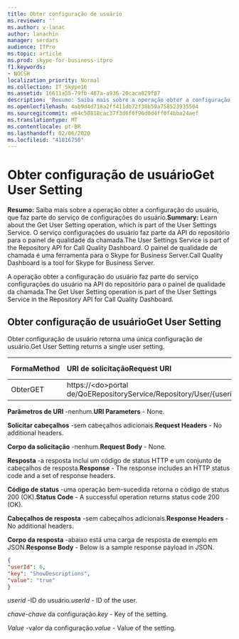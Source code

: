 ```yaml
---
title: Obter configuração de usuário
ms.reviewer: ''
ms.author: v-lanac
author: lanachin
manager: serdars
audience: ITPro
ms.topic: article
ms.prod: skype-for-business-itpro
f1.keywords:
- NOCSH
localization_priority: Normal
ms.collection: IT_Skype16
ms.assetid: 16611a55-79fb-487a-a936-20caca829f87
description: 'Resumo: Saiba mais sobre a operação obter a configuração do usuário, que faz parte do serviço de configurações do usuário. O serviço configurações do usuário faz parte da API do repositório para o painel de qualidade da chamada. O painel de qualidade de chamada é uma ferramenta para o Skype for Business Server.'
ms.openlocfilehash: 4ab9d4d718a2ff411db72f38b59a758523935504
ms.sourcegitcommit: e64c50818cac37f3d6f0f96d0d4ff0f4bba24aef
ms.translationtype: MT
ms.contentlocale: pt-BR
ms.lasthandoff: 02/06/2020
ms.locfileid: "41816750"
---
```

# <a name="get-user-setting"></a><span data-ttu-id="3fe14-105">Obter configuração de usuário</span><span class="sxs-lookup"><span data-stu-id="3fe14-105">Get User Setting</span></span>
 
<span data-ttu-id="3fe14-106">**Resumo:** Saiba mais sobre a operação obter a configuração do usuário, que faz parte do serviço de configurações do usuário.</span><span class="sxs-lookup"><span data-stu-id="3fe14-106">**Summary:** Learn about the Get User Setting operation, which is part of the User Settings Service.</span></span> <span data-ttu-id="3fe14-107">O serviço configurações do usuário faz parte da API do repositório para o painel de qualidade da chamada.</span><span class="sxs-lookup"><span data-stu-id="3fe14-107">The User Settings Service is part of the Repository API for Call Quality Dashboard.</span></span> <span data-ttu-id="3fe14-108">O painel de qualidade de chamada é uma ferramenta para o Skype for Business Server.</span><span class="sxs-lookup"><span data-stu-id="3fe14-108">Call Quality Dashboard is a tool for Skype for Business Server.</span></span>
  
<span data-ttu-id="3fe14-109">A operação obter a configuração do usuário faz parte do serviço configurações do usuário na API do repositório para o painel de qualidade da chamada.</span><span class="sxs-lookup"><span data-stu-id="3fe14-109">The Get User Setting operation is part of the User Settings Service in the Repository API for Call Quality Dashboard.</span></span>
  
## <a name="get-user-setting"></a><span data-ttu-id="3fe14-110">Obter configuração de usuário</span><span class="sxs-lookup"><span data-stu-id="3fe14-110">Get User Setting</span></span>

<span data-ttu-id="3fe14-111">Obter configuração de usuário retorna uma única configuração de usuário.</span><span class="sxs-lookup"><span data-stu-id="3fe14-111">Get User Setting returns a single user setting.</span></span>
  

|<span data-ttu-id="3fe14-112">**Forma**</span><span class="sxs-lookup"><span data-stu-id="3fe14-112">**Method**</span></span>|<span data-ttu-id="3fe14-113">**URI de solicitação**</span><span class="sxs-lookup"><span data-stu-id="3fe14-113">**Request URI**</span></span>|<span data-ttu-id="3fe14-114">**Versão HTTP**</span><span class="sxs-lookup"><span data-stu-id="3fe14-114">**HTTP Version**</span></span>|
|:-----|:-----|:-----|
|<span data-ttu-id="3fe14-115">Obter</span><span class="sxs-lookup"><span data-stu-id="3fe14-115">GET</span></span>  <br/> |<span data-ttu-id="3fe14-116">https://\<do\>portal de/QoERepositoryService/Repository/User/{userid}/Setting/{Key}</span><span class="sxs-lookup"><span data-stu-id="3fe14-116">https://\<portal\>/QoERepositoryService/repository/user/{userId}/setting/{key}</span></span>  <br/> |<span data-ttu-id="3fe14-117">HTTP/1.1</span><span class="sxs-lookup"><span data-stu-id="3fe14-117">HTTP/1.1</span></span>  <br/> |
   
 <span data-ttu-id="3fe14-118">**Parâmetros de URI** -nenhum.</span><span class="sxs-lookup"><span data-stu-id="3fe14-118">**URI Parameters** - None.</span></span>
  
 <span data-ttu-id="3fe14-119">**Solicitar cabeçalhos** -sem cabeçalhos adicionais.</span><span class="sxs-lookup"><span data-stu-id="3fe14-119">**Request Headers** - No additional headers.</span></span>
  
 <span data-ttu-id="3fe14-120">**Corpo da solicitação** -nenhum.</span><span class="sxs-lookup"><span data-stu-id="3fe14-120">**Request Body** - None.</span></span>
  
 <span data-ttu-id="3fe14-121">**Resposta** -a resposta inclui um código de status HTTP e um conjunto de cabeçalhos de resposta.</span><span class="sxs-lookup"><span data-stu-id="3fe14-121">**Response** - The response includes an HTTP status code and a set of response headers.</span></span>
  
 <span data-ttu-id="3fe14-122">**Código de status** -uma operação bem-sucedida retorna o código de status 200 (OK).</span><span class="sxs-lookup"><span data-stu-id="3fe14-122">**Status Code** - A successful operation returns status code 200 (OK).</span></span>
  
 <span data-ttu-id="3fe14-123">**Cabeçalhos de resposta** -sem cabeçalhos adicionais.</span><span class="sxs-lookup"><span data-stu-id="3fe14-123">**Response Headers** - No additional headers.</span></span>
  
 <span data-ttu-id="3fe14-124">**Corpo da resposta** -abaixo está uma carga de resposta de exemplo em JSON.</span><span class="sxs-lookup"><span data-stu-id="3fe14-124">**Response Body** - Below is a sample response payload in JSON.</span></span>
  
```json
{
"userId": 6,
"key": "ShowDescriptions",
"value": "true"
}
```

 <span data-ttu-id="3fe14-125">*userid* -ID do usuário.</span><span class="sxs-lookup"><span data-stu-id="3fe14-125">*userId*  - ID of the user.</span></span>
  
 <span data-ttu-id="3fe14-126">*chave-chave* da configuração.</span><span class="sxs-lookup"><span data-stu-id="3fe14-126">*key*  - Key of the setting.</span></span>
  
 <span data-ttu-id="3fe14-127">*Value* -valor da configuração.</span><span class="sxs-lookup"><span data-stu-id="3fe14-127">*value*  - Value of the setting.</span></span>
  

